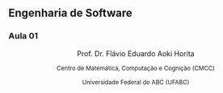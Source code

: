 ## Engenharia de Software
### Aula 01

<p style="text-align:center;">Prof. Dr. Flávio Eduardo Aoki Horita</p>
<p style="text-align:center;"><small>Centro de Matemática, Computação e Cognição (CMCC)</small></p>
<p style="text-align:center;"><small>Universidade Federal do ABC (UFABC)</small></p>

